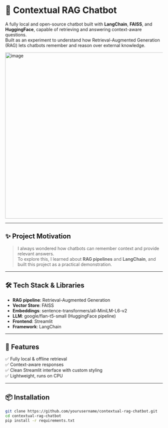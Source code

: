 # 🤖 Contextual RAG Chatbot

A fully local and open-source chatbot built with **LangChain**, **FAISS**, and **HuggingFace**, capable of retrieving and answering context-aware questions.  
Built as an experiment to understand how Retrieval-Augmented Generation (RAG) lets chatbots remember and reason over external knowledge.

<img width="1335" height="531" alt="image" src="https://github.com/user-attachments/assets/57eb4cc9-44b1-46ce-bfb6-8d8eb584b4d7" />


---

## ✨ **Project Motivation**
> I always wondered how chatbots can remember context and provide relevant answers.  
> To explore this, I learned about **RAG pipelines** and **LangChain**, and built this project as a practical demonstration.

---

## 🛠 **Tech Stack & Libraries**
- **RAG pipeline**: Retrieval-Augmented Generation
- **Vector Store**: FAISS
- **Embeddings**: sentence-transformers/all-MiniLM-L6-v2
- **LLM**: google/flan-t5-small (HuggingFace pipeline)
- **Frontend**: Streamlit
- **Framework**: LangChain

---

## 🚀 **Features**
✅ Fully local & offline retrieval  
✅ Context-aware responses  
✅ Clean Streamlit interface with custom styling  
✅ Lightweight, runs on CPU  

---

## 📦 **Installation**
```bash
git clone https://github.com/yourusername/contextual-rag-chatbot.git
cd contextual-rag-chatbot
pip install -r requirements.txt
